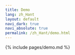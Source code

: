 ```yaml
---
title: Demo
lang: zh_Hant
layout: default
navi_dark: true
navi_absolute: true
permalink: /zh_Hant/demo.html
---
```


{% include pages/demo.md %}